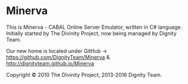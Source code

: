 # Minerva #

This is Minerva - CABAL Online Server Emulator, written in C# language. Initially started by The Divinity Project, now being managed by Dignity Team.

Our new home is located under GitHub -> https://github.com/DignityTeam/Minerva & http://dignityteam.github.io/Minerva

Copyright © 2010 The Divinity Project; 2013-2016 Dignity Team.